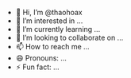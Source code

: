 - 👋 Hi, I’m @thaohoax
- 👀 I’m interested in ...
- 🌱 I’m currently learning ...
- 💞️ I’m looking to collaborate on ...
- 📫 How to reach me ...
- 😄 Pronouns: ...
- ⚡ Fun fact: ...

<!---
thaohoax/thaohoax is a ✨ special ✨ repository because its `README.md` (this file) appears on your GitHub profile.
You can click the Preview link to take a look at your changes.
--->
